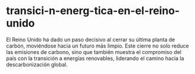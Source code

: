 # transici-n-energ-tica-en-el-reino-unido
El Reino Unido ha dado un paso decisivo al cerrar su última planta de carbón, moviéndose hacia un futuro más limpio. Este cierre no solo reduce las emisiones de carbono, sino que también muestra el compromiso del país con la transición a energías renovables, liderando el camino hacia la descarbonización global.
